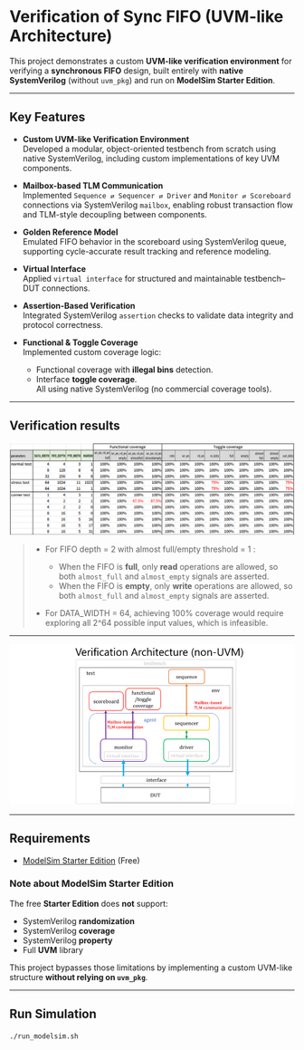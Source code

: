 
# Verification of Sync FIFO (UVM-like Architecture)

This project demonstrates a custom **UVM-like verification environment** for verifying a **synchronous FIFO** design, built entirely with **native SystemVerilog** (without `uvm_pkg`) and run on **ModelSim Starter Edition**.

---

## Key Features

- **Custom UVM-like Verification Environment**  
  Developed a modular, object-oriented testbench from scratch using native SystemVerilog, including custom implementations of key UVM components.

- **Mailbox-based TLM Communication**  
  Implemented `Sequence ⇄ Sequencer ⇄ Driver` and `Monitor ⇄ Scoreboard` connections via SystemVerilog `mailbox`, enabling robust transaction flow and TLM-style decoupling between components.

- **Golden Reference Model**  
  Emulated FIFO behavior in the scoreboard using SystemVerilog queue, supporting cycle-accurate result tracking and reference modeling.

- **Virtual Interface**  
  Applied `virtual interface` for structured and maintainable testbench–DUT connections.

- **Assertion-Based Verification**  
  Integrated SystemVerilog `assertion` checks to validate data integrity and protocol correctness.

- **Functional & Toggle Coverage**  
  Implemented custom coverage logic:
  - Functional coverage with **illegal bins** detection.  
  - Interface **toggle coverage**.  
  All using native SystemVerilog (no commercial coverage tools).

---
## Verification results

<!-- <div style="font-size: 6px">

| parameters     | DATA_WIDTH | FIFO_DEPTH | PTR_WIDTH | MARGIN |        **Functional** |**coverage**        |        |        |        |       **Toggle**| **coverage**        |       |       |       |       |       |              |                       
|----------------|------------|------------|-----------|--------|---------------------------------------|--------|--------|--------|----------------------------------|-------|-------|-------|-------|-------|--------------|----------------|----------|
|                |            |            |           |        | wr_en, rd_en, full | wr_en, rd_en, empty | wr_en, rd_en, almostfull | wr_en, rd_en almostempty | rstn  | wr_en | rd_en | in_data | full  | empty | almost full | almost empty  | out_data |
| **normal test** |            |            |           |        |                   |                    |                         |                          |       |       |       |         |       |       |             |               |          |
|                | 4          | 4          | 3         | 1      | 100%              | 100%               | 100%                    | 100%                     | 100%  | 100%  | 100%  | 100%    | 100%  | 100%  | 100%        | 100%          | 100%     |
|                | 8          | 128        | 8         | 4      | 100%              | 100%               | 100%                    | 100%                     | 100%  | 100%  | 100%  | 100%    | 100%  | 100%  | 100%        | 100%          | 100%     |
|                | 32         | 256        | 9         | 8      | 100%              | 100%               | 100%                    | 100%                     | 100%  | 100%  | 100%  | 100%    | 100%  | 100%  | 100%        | 100%          | 100%     |
| **stress test** |            |            |           |        |                   |                    |                         |                          |       |       |       |         |       |       |             |               |          |
|                | 64         | 1024       | 11        | 1023   | 100%              | 100%               | 100%                    | 100%                     | 100%  | 100%  | 100%  | **75%** | 100%  | 100%  | 100%        | 100%          | **75%**  |
|                | 64         | 1024       | 11        | 1      | 100%              | 100%               | 100%                    | 100%                     | 100%  | 100%  | 100%  | **75%** | 100%  | 100%  | 100%        | 100%          | **75%**  |
| **corner test** |            |            |           |        |                   |                    |                         |                          |       |       |       |         |       |       |             |               |          |
|                | 1          | 4          | 3         | 1      | 100%              | 100%               | 100%                    | 100%                     | 100%  | 100%  | 100%  | 100%    | 100%  | 100%  | 100%        | 100%          | 100%     |
|                | 4          | 2          | 2         | 1      | 100%              | 100%               | **87.5%**               | **87.5%**                | 100%  | 100%  | 100%  | 100%    | 100%  | 100%  | 100%        | 100%          | 100%     |
|                | 4          | 2          | 2         | 0      | 100%              | 100%               | 100%                    | 100%                     | 100%  | 100%  | 100%  | 100%    | 100%  | 100%  | 100%        | 100%          | 100%     |
|                | 8          | 16         | 5         | 0      | 100%              | 100%               | 100

</div> -->
![](assets/result.png)


> <div style="font-size: 50%">

> - For FIFO depth = 2 with almost full/empty threshold = 1 :  
>   - When the FIFO is **full**, only **read** operations are allowed, so both `almost_full` and `almost_empty` signals are asserted.  
>   - When the FIFO is **empty**, only **write** operations are allowed, so both `almost_full` and `almost_empty` signals are asserted.  
>
> - For DATA_WIDTH = 64, achieving 100% coverage would require exploring all 2^64 possible input values, which is infeasible.

> </div>





<!-- --- -->
<!-- ![](assets/uvm.png) -->
---
![](assets/non-uvm.png)

---


## Requirements
 
- [ModelSim Starter Edition](https://eda.sw.siemens.com/en-US/ic/modelsim/) (Free)

### Note about ModelSim Starter Edition
The free **Starter Edition** does **not** support:
- SystemVerilog **randomization**
- SystemVerilog **coverage**
- SystemVerilog **property**
- Full **UVM** library

This project bypasses those limitations by implementing a custom UVM-like structure **without relying on `uvm_pkg`**.

---

## Run Simulation

```bash
./run_modelsim.sh
